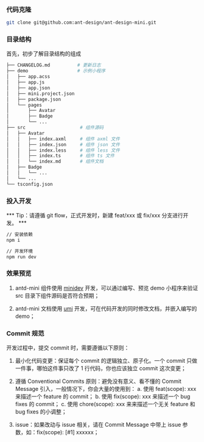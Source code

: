 ### 代码克隆

``` bash
git clone git@github.com:ant-design/ant-design-mini.git
```

### 目录结构

首先，初步了解目录结构的组成

``` bash
├── CHANGELOG.md          # 更新日志
├── demo                  # 示例小程序
│   ├── app.acss
│   ├── app.js
│   ├── app.json
│   ├── mini.project.json
│   ├── package.json
│   └── pages
│       ├── Avatar
│       ├── Badge
│       └── ...
├── src                    # 组件源码
│   ├── Avatar
│   │   ├── index.axml     # 组件 axml 文件
│   │   ├── index.json     # 组件 json 文件
│   │   ├── index.less     # 组件 less 文件
│   │   ├── index.ts       # 组件 ts 文件
│   │   └── index.md       # 组件文档
│   ├── Badge
│   │   └── ...
│   └── ...
└── tsconfig.json
```

### 投入开发

*** Tip：请遵循 git flow，正式开发时，新建 feat/xxx 或 fix/xxx 分支进行开发。 ***

``` bash
// 安装依赖
npm i

// 开发环境
npm run dev
```

### 效果预览

1. antd-mini 组件使用 [minidev](https://www.npmjs.com/package/minidev/v/0.0.7) 开发，可以通过编写、预览 demo 小程序来验证 src 目录下组件源码是否符合预期；

2. antd-mini 文档使用 [umi](https://umijs.org/zh-CN) 开发，可在代码开发的同时修改文档，并嵌入编写的 demo；


### Commit 规范

开发过程中，提交 commit 时，需要遵循以下原则：

1. 最小化代码变更：保证每个 commit 的逻辑独立、原子化。一个 commit 只做一件事，哪怕这件事只改了 1 行代码，你也应该独立 commit 这次变更；

2. 遵循 Conventional Commits 原则：避免没有意义、看不懂的 Commit Message 引入，一般情况下，你会大量的使用到：
  a. 使用 feat(scope): xxx 来描述一个 feature 的 commit；
  b. 使用 fix(scope): xxx 来描述一个 bug fixes 的 commit；
  c. 使用 chore(scope): xxx 来来描述一个无关 feature 和 bug fixes 的小调整；

3. issue：如果改动与 issue 相关，请在 Commit Message 中带上 issue 参数，如：fix(scope): [#1] xxxxxx；
